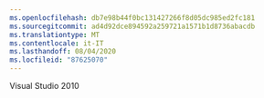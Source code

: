 ```yaml
---
ms.openlocfilehash: db7e98b44f0bc131427266f8d05dc985ed2fc181
ms.sourcegitcommit: ad4d92dce894592a259721a1571b1d8736abacdb
ms.translationtype: MT
ms.contentlocale: it-IT
ms.lasthandoff: 08/04/2020
ms.locfileid: "87625070"
---
```

Visual Studio 2010
